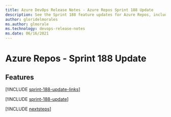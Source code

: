 ```yaml
---
title: Azure DevOps Release Notes - Azure Repos Sprint 188 Update
description: See the Sprint 188 feature updates for Azure Repos, including next steps.
author: gloridelmorales
ms.author: glmorale
ms.technology: devops-release-notes
ms.date: 06/16/2021
---
```


# Azure Repos - Sprint 188 Update

## Features

[!INCLUDE [sprint-188-update-links](../includes/repos/sprint-188-update-links.md)]

[!INCLUDE [sprint-188-update](../includes/repos/sprint-188-update.md)]

[!INCLUDE [nextsteps](../includes/nextsteps.md)]
